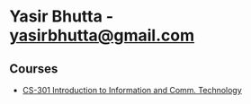 # Yasir Bhutta - yasirbhutta@gmail.com

## Courses

- [CS-301 Introduction to Information and Comm. Technology](#courses)

